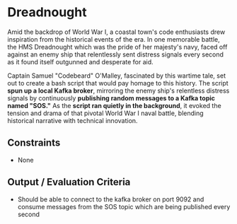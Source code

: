 # Dreadnought

Amid the backdrop of World War I, a coastal town's code enthusiasts drew inspiration from the historical events of the era. In one memorable battle, the HMS Dreadnought which was the pride of her majesty's navy, faced off against an enemy ship that relentlessly sent distress signals every second as it found itself outgunned and desperate for aid.

Captain Samuel "Codebeard" O'Malley, fascinated by this wartime tale, set out to create a bash script that would pay homage to this history. The script **spun up a local Kafka broker**, mirroring the enemy ship's relentless distress signals by continuously **publishing random messages to a Kafka topic named "SOS."** As the **script ran quietly in the background**, it evoked the tension and drama of that pivotal World War I naval battle, blending historical narrative with technical innovation.

## Constraints

- None

## Output / Evaluation Criteria

- Should be able to connect to the kafka broker on port 9092 and consume messages from the SOS topic which are being published every second
